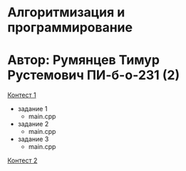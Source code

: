 # Алгоритмизация и программирование  
# Автор: Румянцев Тимур Рустемович ПИ-б-о-231 (2)

[Контест 1](https://contest.yandex.ru/contest/52142/problems/)

  - задание 1
    - main.cpp
  - задание 2
    - main.cpp 
  - задание 3
    - main.cpp 

[Контест 2](https://contest.yandex.ru/contest/52676/problems/)


